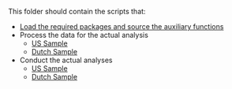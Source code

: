 This folder should contain the scripts that:

- [Load the required packages and source the auxiliary functions](lib/Functions.R)
- Process the data for the actual analysis
	- [US Sample](data-processing/00_PrepareData_US.md)
	- [Dutch Sample](data-processing/00_PrepareData_NL.md)
- Conduct the actual analyses
	- [US Sample](src/analysis/01_Analysis_US.md)
	- [Dutch Sample](src/analysis/01_Analysis_NL.md)
